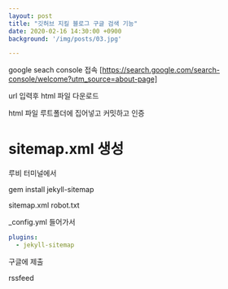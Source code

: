 ```yaml
---
layout: post
title: "깃허브 지킬 블로그 구글 검색 기능"
date: 2020-02-16 14:30:00 +0900
background: '/img/posts/03.jpg'

---
```





google seach console 접속
[https://search.google.com/search-console/welcome?utm_source=about-page]

url 입력후 html 파일 다운로드

html 파일 루트폴더에 집어넣고 커밋하고 인증



# sitemap.xml 생성
루비 터미널에서

gem install jekyll-sitemap


sitemap.xml
robot.txt




_config.yml 들어가서
```yml
plugins:
  - jekyll-sitemap
```



구글에 제출


rssfeed


